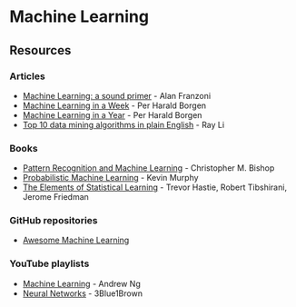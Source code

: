 # Machine Learning

## Resources

### Articles

* [Machine Learning: a sound primer](https://www.franzoni.eu/machine-learning-a-sound-primer/) - Alan Franzoni
* [Machine Learning in a Week](https://medium.com/learning-new-stuff/machine-learning-in-a-week-a0da25d59850) - Per Harald Borgen
* [Machine Learning in a Year](https://medium.com/learning-new-stuff/machine-learning-in-a-year-cdb0b0ebd29c) - Per Harald Borgen
* [Top 10 data mining algorithms in plain English](https://hackerbits.com/data/top-10-data-mining-algorithms-in-plain-english/) - Ray Li

### Books

* [Pattern Recognition and Machine Learning](http://users.isr.ist.utl.pt/\~wurmd/Livros/school/Bishop%20-%20Pattern%20Recognition%20And%20Machine%20Learning%20-%20Springer%20%202006.pdf) - Christopher M. Bishop
* [Probabilistic Machine Learning](https://probml.github.io/pml-book/) - Kevin Murphy
* [The Elements of Statistical Learning](https://hastie.su.domains/Papers/ESLII.pdf) - Trevor Hastie, Robert Tibshirani, Jerome Friedman

### GitHub repositories

* [Awesome Machine Learning](https://github.com/josephmisiti/awesome-machine-learning)

### YouTube playlists

* [Machine Learning](https://www.youtube.com/playlist?list=PLLssT5z\_DsK-h9vYZkQkYNWcItqhlRJLN) - Andrew Ng
* [Neural Networks](https://www.youtube.com/playlist?list=PLZHQObOWTQDNU6R1\_67000Dx\_ZCJB-3pi) - 3Blue1Brown
